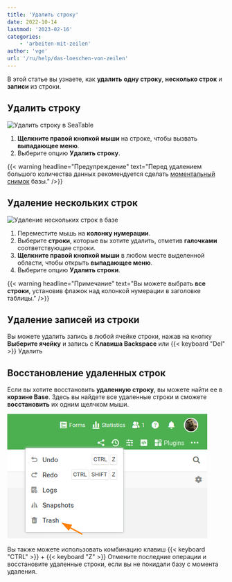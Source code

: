 ```yaml
---
title: 'Удалить строку'
date: 2022-10-14
lastmod: '2023-02-16'
categories:
    - 'arbeiten-mit-zeilen'
author: 'vge'
url: '/ru/help/das-loeschen-von-zeilen'
---
```


В этой статье вы узнаете, как **удалить** **одну строку**, **несколько строк** и **записи** из строки.

## Удалить строку

![Удалить строку в SeaTable](https://seatable.io/wp-content/uploads/2022/10/delete-a-row.gif)

1. **Щелкните правой кнопкой мыши** на строке, чтобы вызвать **выпадающее меню**.
2. Выберите опцию **Удалить строку**.

{{< warning  headline="Предупреждение"  text="Перед удалением большого количества данных рекомендуется сделать [моментальный снимок](https://seatable.io/ru/docs/historie-und-versionen/speichern-der-aktuellen-base-als-snapshot/) базы." />}}

## Удаление нескольких строк

![Удаление нескольких строк в базе](https://seatable.io/wp-content/uploads/2022/10/delete-multiple-rows.gif)

1. Переместите мышь на **колонку нумерации**.
2. Выберите **строки**, которые вы хотите удалить, отметив **галочками** соответствующие строки.
3. **Щелкните правой кнопкой мыши** в любом месте выделенной области, чтобы открыть **выпадающее меню**.
4. Выберите опцию **Удалить строки**.

{{< warning  headline="Примечание"  text="Вы можете выбрать **все строки**, установив флажок над колонкой нумерации в заголовке таблицы." />}}

## Удаление записей из строки

Вы можете удалить запись в любой ячейке строки, нажав на кнопку **Выберите ячейку** и запись с **Клавиша Backspace** или {{< keyboard "Del" >}} Удалить

## Восстановление удаленных строк

Если вы хотите восстановить **удаленную строку**, вы можете найти ее в **корзине Base**. Здесь вы найдете все удаленные строки и сможете **восстановить** их одним щелчком мыши.

![Восстановление удаленных строк](images/restore-rows-from-trash.png)

Вы также можете использовать комбинацию клавиш {{< keyboard "CTRL" >}} + {{< keyboard "Z" >}} Отмените последние операции и восстановите удаленные строки, если вы не покидали базу с момента удаления.
